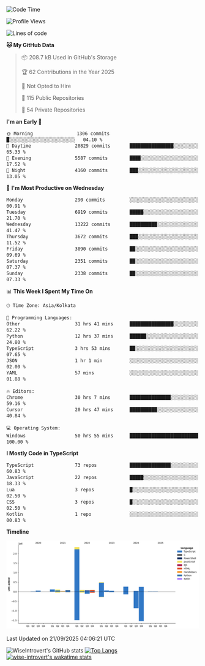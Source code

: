<!--START_SECTION:waka-->
![Code Time](http://img.shields.io/badge/Code%20Time-4%2C279%20hrs%2019%20mins-blue)

![Profile Views](http://img.shields.io/badge/Profile%20Views-8-blue)

![Lines of code](https://img.shields.io/badge/From%20Hello%20World%20I%27ve%20Written-4.1%20million%20lines%20of%20code-blue)

**🐱 My GitHub Data** 

> 📦 208.7 kB Used in GitHub's Storage 
 > 
> 🏆 62 Contributions in the Year 2025
 > 
> 🚫 Not Opted to Hire
 > 
> 📜 115 Public Repositories 
 > 
> 🔑 54 Private Repositories 
 > 
**I'm an Early 🐤** 

```text
🌞 Morning                1306 commits        █░░░░░░░░░░░░░░░░░░░░░░░░   04.10 % 
🌆 Daytime                20829 commits       ████████████████░░░░░░░░░   65.33 % 
🌃 Evening                5587 commits        ████░░░░░░░░░░░░░░░░░░░░░   17.52 % 
🌙 Night                  4160 commits        ███░░░░░░░░░░░░░░░░░░░░░░   13.05 % 
```
📅 **I'm Most Productive on Wednesday** 

```text
Monday                   290 commits         ░░░░░░░░░░░░░░░░░░░░░░░░░   00.91 % 
Tuesday                  6919 commits        █████░░░░░░░░░░░░░░░░░░░░   21.70 % 
Wednesday                13222 commits       ██████████░░░░░░░░░░░░░░░   41.47 % 
Thursday                 3672 commits        ███░░░░░░░░░░░░░░░░░░░░░░   11.52 % 
Friday                   3090 commits        ██░░░░░░░░░░░░░░░░░░░░░░░   09.69 % 
Saturday                 2351 commits        ██░░░░░░░░░░░░░░░░░░░░░░░   07.37 % 
Sunday                   2338 commits        ██░░░░░░░░░░░░░░░░░░░░░░░   07.33 % 
```


📊 **This Week I Spent My Time On** 

```text
🕑︎ Time Zone: Asia/Kolkata

💬 Programming Languages: 
Other                    31 hrs 41 mins      ████████████████░░░░░░░░░   62.22 % 
Python                   12 hrs 37 mins      ██████░░░░░░░░░░░░░░░░░░░   24.80 % 
TypeScript               3 hrs 53 mins       ██░░░░░░░░░░░░░░░░░░░░░░░   07.65 % 
JSON                     1 hr 1 min          ░░░░░░░░░░░░░░░░░░░░░░░░░   02.00 % 
YAML                     57 mins             ░░░░░░░░░░░░░░░░░░░░░░░░░   01.88 % 

🔥 Editors: 
Chrome                   30 hrs 7 mins       ███████████████░░░░░░░░░░   59.16 % 
Cursor                   20 hrs 47 mins      ██████████░░░░░░░░░░░░░░░   40.84 % 

💻 Operating System: 
Windows                  50 hrs 55 mins      █████████████████████████   100.00 % 
```

**I Mostly Code in TypeScript** 

```text
TypeScript               73 repos            ███████████████░░░░░░░░░░   60.83 % 
JavaScript               22 repos            █████░░░░░░░░░░░░░░░░░░░░   18.33 % 
Lua                      3 repos             █░░░░░░░░░░░░░░░░░░░░░░░░   02.50 % 
CSS                      3 repos             █░░░░░░░░░░░░░░░░░░░░░░░░   02.50 % 
Kotlin                   1 repo              ░░░░░░░░░░░░░░░░░░░░░░░░░   00.83 % 
```



**Timeline**

![Lines of Code chart](https://raw.githubusercontent.com/wise-introvert/wise-introvert/master/assets/bar_graph.png)


 Last Updated on 21/09/2025 04:06:21 UTC
<!--END_SECTION:waka-->

![WiseIntrovert's GitHub stats](https://github-readme-stats.vercel.app/api?username=wise-introvert&count_private=true&show_icons=true)
[![Top Langs](https://github-readme-stats.vercel.app/api/top-langs/?username=wise-introvert&langs_count=10)](https://github.com/anuraghazra/github-readme-stats)
[![wise-introvert's wakatime stats](https://github-readme-stats.vercel.app/api/wakatime?username=wiseintrovert)](https://github.com/anuraghazra/github-readme-stats)
